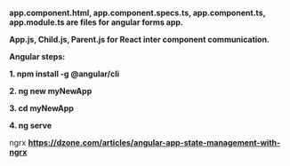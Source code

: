 **app.component.html, app.component.specs.ts, app.component.ts, app.module.ts are files for angular forms app.**



**App.js, Child.js, Parent.js for React inter component communication.**


**Angular steps:**

**1. npm install -g @angular/cli**

**2. ng new myNewApp**

**3. cd myNewApp**

**4. ng serve**

ngrx
**https://dzone.com/articles/angular-app-state-management-with-ngrx**
